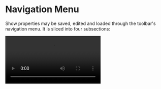 # Navigation Menu

Show properties may be saved, edited and loaded through the toolbar's navigation menu. It is sliced into four subsections:

<Video src="/interface/toolbar.webm"/>


## File Menu

The file menu may be accessed in order to [Create](#new-showfile) [Save](#save-showfile), [Load](#load-showfile), and [Export](#export-showfile) show files.

<img style="border-radius:5px" src="/interface/toolbar_nav_file.png" alt="file menu" width="300"/>

### New Showfile

A new project/showFile can be created by selecting the [New Showfile](#new-showfile) submenu. You will then be prompted with a save popup to export the current showfile changes and a second popup in which the project's/showfile name should be entered.

<img style="border-radius:5px" src="/interface/toolbar_nav_file_new.png" alt="new showfile" width="300"/>

::: warning 
Only one show file may be locally saved at any given time. Please remember to export the data you're currently working on when choosing to [switch](#load-showfile) or [create](#new-showfile) new showfiles.
:::

### Load Showfile

A previously exported showfile may be restored by using the [Load Showfile](#load-showfile) submenu. Current version of ASLS Studio allows for [JSON](https://www.json.org/json-en.html) formated [ASLS standard](todo) showfiles and [QLC+](https://www.qlcplus.org/) showfiles.

<img style="border-radius:5px" src="/interface/toolbar_nav_file_load.png" alt="load showfile" width="300"/>

::: warning 
While supported, QLC+ showfiles do not contain any information relative to fixture position in 3D space and [fixture groups](workflow/group) (as designed by ASLS Studio). Moreover, fixture library might differ from one software to another thus resulting in conflicts during import process.
:::

### Save Showfile Locally

Show data may be [saved locally](#save-showfile-locally) by clicking the save button or simply by hitting the associated shortcut <kbd>`Ctrl+S`</kbd>. Data will be saved in the the browser's local storage and presisted locally until the navigator's cache is manually cleared.

<img style="border-radius:5px" src="/interface/toolbar_nav_file_save.png" alt="save showfile" width="300"/>

::: warning 
Please note that locally saved data will be **`cleared`** whenever the navigator's cache is deleted. Moreover, only one show may be locally saved at any given time. Thus meaning that saving over a new or imported show will result in an **`override`**  of the previously saved data. In order to keep a project copy, you will need to [Export Showfile](#export-showfile) the current project. 
:::

### Export Showfile

In order to keep a persistent copy of your project, you may choose to generate and export a show file which can later be restituted by using the [load](#load) menu. To do so, either click on the [Export Showfile](#export-showfile) submenu or hit the associated shortcut hitting the associated shortcut <kbd>`Ctrl+Shift+S`</kbd>.

<img style="border-radius:5px" src="/interface/toolbar_nav_file_export.png" alt="export showfile" width="300"/>

## Edit Menu

The edit menu may be accessed in order to [Undo](#undo) and [Redo](#redo) actions.

<img style="border-radius:5px" src="/interface/toolbar_nav_edit.png" alt="edit menu" width="300"/>

::: info 
The app's undo feature listens for user click events in order to record new stashable actions. Actions triggered through keypresses such as input definitions will not be recorded until a new click action is recorded (e.g. click outside of the input box).
:::

### Undoing Actions

Most actions may be undone by selecting the `edit > undo` submenu or simply by hitting the <kbd>`Ctrl+Z`</kbd> shortcut keys.

<img style="border-radius:5px" src="/interface/toolbar_nav_edit_undo.png" alt="undo action" width="300"/>

### Redoing Actions

Once an action has been [undone](#undoing-actions), it is pooled into a redo stack. Therefore, undone actions may be restored by selecting the `edit > redo` submenu or simply by hitting the <kbd>`Ctrl+Y`</kbd> shortcut keys.

<img style="border-radius:5px" src="/interface/toolbar_nav_edit_redo.png" alt="redo action" width="300"/>

## Preferences Menu

Show preferences may be adjusted from the [preferences](#preferences-menu) menu.

<img style="border-radius:5px" src="/interface/toolbar_nav_preferences.png" alt="preferences menu" width="300"/>

### Visualizer 

You may want to edit some of the [visualizer's](/manual/interface/visualizer/) properties, either for aesthetic reasons or due to performance issue. You can do so through the `preferences > visualizer` submenu or simply by hitting the <kbd>`Ctrl+Shift+V`</kbd> shortcut keys. Please refer to the [Visualizer Settings](/manual/interface/visualizer/#settings) section for further information regarding the list of the visualizer's editable preferences

<img style="border-radius:5px" src="/interface/toolbar_nav_preferences_visualizer.png" alt="visdualizer preferences" width="300"/>
<br>

#### Fixture Library

::: info WIP
Fixture list is not editable in this version of thge software
:::

<img style="border-radius:5px" src="/interface/toolbar_nav_preferences_fixturelib.png" alt="fixture library" width="300"/>
<br>

#### Inputs/Outputs

::: info WIP
I/O are not editable in this version of thge software
:::

<img style="border-radius:5px" src="/interface/toolbar_nav_preferences_io.png" alt="Inputs/Ouputs" width="300"/>

## About Menu

<br>

# Show Status

## Save State

## BPM